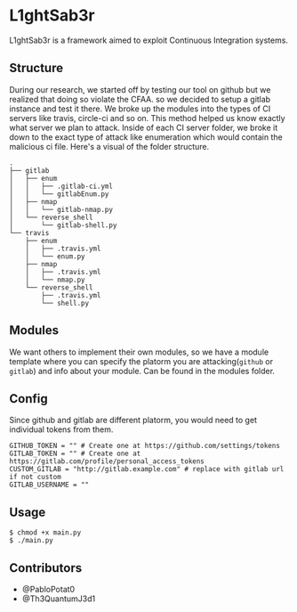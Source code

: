 # L1ghtSab3r

L1ghtSab3r is a framework aimed to exploit Continuous Integration systems.

## Structure
During our research, we started off by testing our tool on github but we realized that doing so violate the CFAA. so we decided to 
setup a gitlab instance and test it there. 
We broke up the modules into the types of CI servers like travis, circle-ci and so on. This method helped us know exactly what server we plan to attack. Inside of each CI server folder, we broke it down to the exact type of attack like enumeration which would contain the malicious ci file. Here's a visual of the folder structure.

```
.
├── gitlab
│   ├── enum
│   │   ├── .gitlab-ci.yml
│   │   └── gitlabEnum.py
│   ├── nmap
│   │   └── gitlab-nmap.py
│   └── reverse_shell
│       └── gitlab-shell.py
└── travis
    ├── enum
    │   ├── .travis.yml
    │   └── enum.py
    ├── nmap
    │   ├── .travis.yml
    │   └── nmap.py
    └── reverse_shell
        ├── .travis.yml
        └── shell.py
```

## Modules

We want others to implement their own modules, so we have a module template where you can specify the platorm you are attacking(`github` or `gitlab`) and info about your module. 
Can be found in the modules folder.


## Config
Since github and gitlab are different platorm, you would need to get individual tokens from them. 

```
GITHUB_TOKEN = "" # Create one at https://github.com/settings/tokens
GITLAB_TOKEN = "" # Create one at https://gitlab.com/profile/personal_access_tokens
CUSTOM_GITLAB = "http://gitlab.example.com" # replace with gitlab url if not custom
GITLAB_USERNAME = ""
```

## Usage

```
$ chmod +x main.py
$ ./main.py
```

## Contributors
 - @PabloPotat0
 - @Th3QuantumJ3d1
